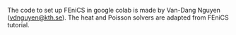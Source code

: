 The code to set up FEniCS in google colab is made by Van-Dang Nguyen (vdnguyen@kth.se).
The heat and Poisson solvers are adapted from FEniCS tutorial. 
